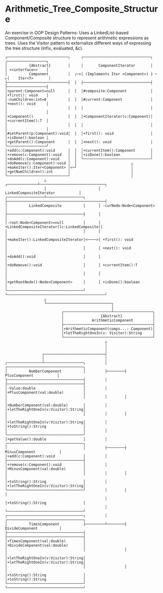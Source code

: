 # Arithmetic_Tree_Composite_Structure
An exercise in OOP Design Patterns: Uses a LinkedList-based Component/Composite structure to represent arithmetic expressions as trees. Uses the Visitor pattern to externalize different ways of expressing the tree structure (infix, evaluated, &amp;c).


    ┌────────────────────────────┐     ┌───────────────────────────────┐    ┌──────────────────┐ 
    │          {Abstract}        │     │       ComponentIterator       │    │ <<interface>>    │ 
    │          Component         │  ┌─>│ (Implements Iter <Component>) ├ ─ ▷│    Iter<T>       │ 
    ├────────────────────────────┤  │  ├───────────────────────────────┤    ├──────────────────┤ 
    │+parent:Component=null      │  │  │#composite:Component           │    │+first(): void    │ 
    │-numChildren:int=0          │  │  │#current:Component             │    │+next(): void     │ 
    │                            │  │  │                               │    │                  │ 
    │+Component()                │  │  │+ComponentIterator(c:Component)│    │+currentItem():T  │ 
    │                            │  │  │                               │    │                  │ 
    │#setParent(p:Component):void│  │  │+first(): void                 │    │+isDone():boolean │ 
    │+getParent():Component      │  │  │+next(): void                  │    └──────────────────┘ 
    │+add(c:Component):void      │  │  │+currentItem():Component       │                         
    │+remove(c:Component):void   │  │  │+isDone():boolean              │                         
    │+doAdd(c:Component):void    │  │  └───────────────────────────────┘                         
    │+doRemove(c:Component):void │  │                         △                                  
    │+makeIter():Iter<Component> │<─┘                         │                                  
    │+getNumChildren():int       │                            │                                  
    └────────────────────────────┘                            │                                  
                      △                        ┌──────────────┴──────────────────────────────┐   
                      │                        │           LinkedCompositeIterator           │   
    ┌─────────────────┴─────────────────┐      ├─────────────────────────────────────────────┤   
    │          LinkedComposite          │      │ -curNode:Node<Component>                    │   
    ├───────────────────────────────────┤      │                                             │   
    │-root:Node<Component>=null         │      │ +LinkedCompositeIterator(lc:LinkedComposite)│   
    │                                   │      │                                             │   
    │+makeIter():LinkedCompositeIterator│<────>│ +first(): void                              │   
    │                                   │      │ +next(): void                               │   
    │+doAdd():void                      │      │                                             │   
    │+doRemove():void                   │      │ +currentItem():T                            │   
    │                                   │      │                                             │   
    │+getRootNode():Node<Component>     │      │ +isDone():boolean                           │   
    └───────────────────────────────────┘      └─────────────────────────────────────────────┘   
                      △                                                                          
                      └──────────────────────────────┐                                           
                                                     │                                           
                              ┌──────────────────────┴──────────────────┐                        
                              │                 {Abstract}              │                        
                              │             ArithmeticComponent         │                        
                              ├─────────────────────────────────────────┤                        
                              │+ArithmeticComponent(comps...: Component)│                        
                              │+letTheRightOneIn(v: Visitor):String     │                        
                              └─────────────────────────────────────────┘                        
                                                  △                                              
                                                  │                                              
                                                  │                                              
                     ┌────────────────────────────┤                                              
                     │                            │                                              
    ┌────────────────┴──────────────────┐         │        ┌───────────────────────────────────┐ 
    │          NumberComponent          │         ├────────┤           PlusComponent           │ 
    ├───────────────────────────────────┤         │        ├───────────────────────────────────┤ 
    │-Value:double                      │         │        │+PlusComponent(val:double)         │ 
    │                                   │         │        │                                   │ 
    │+NumberComponent(val:double)       │         │        │+letTheRightOneIn(v:Visitor):String│ 
    │                                   │         │        │                                   │ 
    │+letTheRightOneIn(v:Visitor):String│         │        │+toString():String                 │ 
    │                                   │         │        └───────────────────────────────────┘ 
    │+getValue():double                 │         │        ┌───────────────────────────────────┐ 
    │                                   │         ├────────┤          MinusComponent           │ 
    │+add(c:Component):void             │         │        ├───────────────────────────────────┤ 
    │+remove(c:Component):void          │         │        │+MinusComponent(val:double)        │ 
    │                                   │         │        │                                   │ 
    │+toString():String                 │         │        │+letTheRightOneIn(v:Visitor):String│ 
    └───────────────────────────────────┘         │        │                                   │ 
                                                  │        │+toString():String                 │ 
                                                  │        └───────────────────────────────────┘ 
    ┌───────────────────────────────────┐         │        ┌───────────────────────────────────┐ 
    │          TimesComponent           ├─────────┴────────┤          DivideComponent          │ 
    ├───────────────────────────────────┤                  ├───────────────────────────────────┤ 
    │+TimesComponent(val:double)        │                  │+DivideComponent(val:double)       │ 
    │                                   │                  │                                   │ 
    │+letTheRightOneIn(v:Visitor):String│                  │+letTheRightOneIn(v:Visitor):String│ 
    │                                   │                  │                                   │ 
    │+toString():String                 │                  │+toString():String                 │ 
    └───────────────────────────────────┘                  └───────────────────────────────────┘ 
